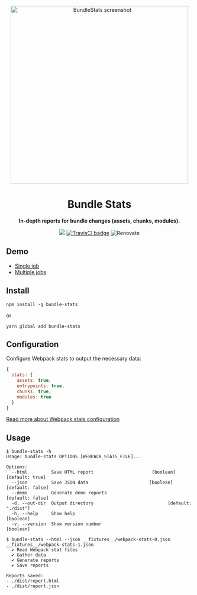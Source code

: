 <p align="center">
  <img alt="BundleStats screenshot" width="480" src="https://www.dropbox.com/s/8t6m6rruaauwlxq/bundle-stats-screenshot-4.jpg?raw=1"/>
</p>
<h1 align="center">Bundle Stats</h1>
<p align="center">
<strong>
  In-depth reports for bundle changes (assets, chunks, modules).
</strong>
</p>
<p align="center">
  <a href="https://www.npmjs.com/package/bundle-stats"><img src="https://img.shields.io/npm/v/bundle-stats.svg" /></a>
  <a href="https://travis-ci.org/bundle-stats/bundle-stats"><img alt="TravisCI badge" src="https://api.travis-ci.org/bundle-stats/bundle-stats.svg?branch=master"/></a>
  <img alt="Renovate" src="https://badges.renovateapi.com/github/bundle-stats/bundle-stats?v=1" />
</p>

## Demo

- [Single job](https://relative-ci.com/tools/webpack-bundle-stats/demo-single-job.html)
- [Multiple jobs](https://relative-ci.com/tools/webpack-bundle-stats/demo-multiple-jobs.html)

## Install

```shell
npm install -g bundle-stats
```

or

```shell
yarn global add bundle-stats
```

## Configuration

Configure Webpack stats to output the necessary data:

```js
{
  stats: {
    assets: true,
    entrypoints: true,
    chunks: true,
    modules: true
  }
}
```

[Read more about Webpack stats configuration](https://relative-ci.com/documentation/setup#1-configure-webpack)

## Usage

```shell
$ bundle-stats -h
Usage: bundle-stats OPTIONS [WEBPACK_STATS_FILE]...

Options:
  --html         Save HTML report                      [boolean] [default: true]
  --json         Save JSON data                       [boolean] [default: false]
  --demo         Generate demo reports                          [default: false]
  -d, --out-dir  Output directory                            [default: "./dist"]
  -h, --help     Show help                                             [boolean]
  -v, --version  Show version number                                   [boolean]
```

```shell
$ bundle-stats --html --json __fixtures__/webpack-stats-0.json __fixtures__/webpack-stats-1.json
  ✔ Read Webpack stat files
  ✔ Gather data
  ✔ Generate reports
  ✔ Save reports

Reports saved:
- ./dist/report.html
- ./dist/report.json
```
